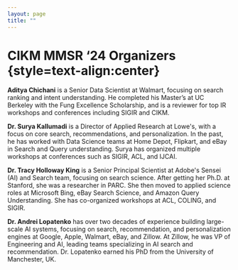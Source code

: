 ```yaml
---
layout: page
title: ""
---
```


# CIKM MMSR ‘24 Organizers {style=text-align:center}

**Aditya Chichani** is a Senior Data Scientist at Walmart, focusing on search ranking and intent understanding. He completed his Master’s at UC Berkeley with the Fung Excellence Scholarship, and is a reviewer for top IR workshops and conferences including SIGIR and CIKM.


**Dr. Surya Kallumadi** is a Director of Applied Research at Lowe's, with a focus on core search, recommendations, and personalization. In the past, he has worked with Data Science teams at Home Depot, Flipkart, and eBay in Search and Query understanding. Surya has organized multiple workshops at conferences such as SIGIR, ACL, and IJCAI.


**Dr. Tracy Holloway King** is a Senior Principal Scientist at Adobe's Sensei (AI) and Search team, focusing on search science. After getting her Ph.D. at Stanford, she was a researcher in PARC. She then moved to applied science roles at Microsoft Bing, eBay Search Science, and Amazon Query Understanding. She has co-organized workshops at ACL, COLING, and SIGIR.


**Dr. Andrei Lopatenko** has over two decades of experience building large-scale AI systems, focusing
on search, recommendation, and personalization engines at Google, Apple, Walmart, eBay, and
Zillow. At Zillow, he was VP of Engineering and AI, leading teams specializing in AI search and
recommendation. Dr. Lopatenko earned his PhD from the University of Manchester, UK.